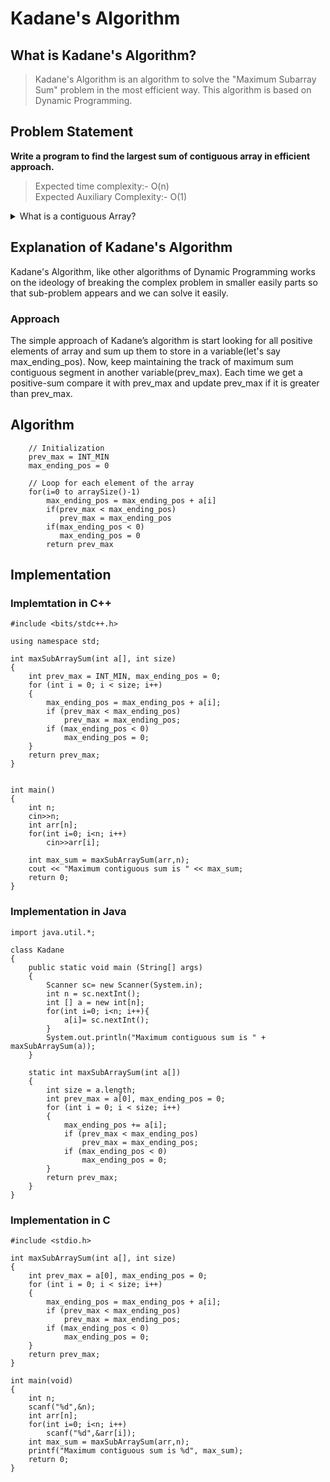 # Kadane's Algorithm 

## What is Kadane's Algorithm?
> Kadane's Algorithm is an algorithm to solve the "Maximum Subarray Sum" problem in the most efficient way. This algorithm is based on Dynamic Programming. 



## Problem Statement

**Write a program to find the largest sum of contiguous array in efficient approach.**


> Expected time complexity:- O(n) <br> Expected Auxiliary Complexity:- O(1) 



<details>
    <summary> What is a contiguous Array? </summary>
    A contiguous array is just an array stored in an unbroken block of memory: to access the next value in the array, we just move to the next memory address
</details>



## Explanation of Kadane's Algorithm
 Kadane's Algorithm, like other algorithms of Dynamic Programming works on the ideology of breaking the complex problem in smaller easily parts so that sub-problem appears and we can solve it easily.



### Approach
 The simple approach of Kadane’s algorithm is start looking for all positive elements of array and sum up them to store in a variable(let's say max_ending_pos). Now, keep maintaining the track of maximum sum contiguous segment in another variable(prev_max). Each time we get a positive-sum compare it with prev_max and update prev_max if it is greater than prev_max. 



## Algorithm
```
    // Initialization
    prev_max = INT_MIN
    max_ending_pos = 0

    // Loop for each element of the array
    for(i=0 to arraySize()-1)
	    max_ending_pos = max_ending_pos + a[i]
        if(prev_max < max_ending_pos)
           prev_max = max_ending_pos
        if(max_ending_pos < 0)
           max_ending_pos = 0
        return prev_max

```



## Implementation

### Implemtation in C++

```
#include <bits/stdc++.h>

using namespace std;

int maxSubArraySum(int a[], int size)
{
    int prev_max = INT_MIN, max_ending_pos = 0;
	for (int i = 0; i < size; i++)
    {
        max_ending_pos = max_ending_pos + a[i];
        if (prev_max < max_ending_pos)
            prev_max = max_ending_pos;
        if (max_ending_pos < 0)
            max_ending_pos = 0;
    }
    return prev_max;
}


int main()
{
    int n;
    cin>>n;
    int arr[n];
    for(int i=0; i<n; i++)
        cin>>arr[i];

    int max_sum = maxSubArraySum(arr,n);
    cout << "Maximum contiguous sum is " << max_sum;
    return 0;
}
```

### Implementation in Java

```
import java.util.*;

class Kadane
{
    public static void main (String[] args)
    {
        Scanner sc= new Scanner(System.in);
        int n = sc.nextInt();
        int [] a = new int[n];
        for(int i=0; i<n; i++){
            a[i]= sc.nextInt();
        }
        System.out.println("Maximum contiguous sum is " + maxSubArraySum(a));
    }

    static int maxSubArraySum(int a[])
    {
        int size = a.length;
        int prev_max = a[0], max_ending_pos = 0;
        for (int i = 0; i < size; i++)
        {
            max_ending_pos += a[i];
            if (prev_max < max_ending_pos)
                prev_max = max_ending_pos;
            if (max_ending_pos < 0)
                max_ending_pos = 0;
        }
        return prev_max;
    }
}

```

### Implementation in C
```
#include <stdio.h>

int maxSubArraySum(int a[], int size)
{
    int prev_max = a[0], max_ending_pos = 0;
    for (int i = 0; i < size; i++)
    {
        max_ending_pos = max_ending_pos + a[i];
        if (prev_max < max_ending_pos)
            prev_max = max_ending_pos;
        if (max_ending_pos < 0)
            max_ending_pos = 0;
    }
    return prev_max;
}

int main(void)
{
    int n;
    scanf("%d",&n);
    int arr[n];
    for(int i=0; i<n; i++)
        scanf("%d",&arr[i]);
    int max_sum = maxSubArraySum(arr,n);
    printf("Maximum contiguous sum is %d", max_sum);
    return 0;
}

```